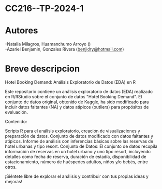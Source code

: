 # CC216--TP-2024-1

# Autores

-Natalia Milagros, Huamanchumo Arroyo ()   
-Azariel Benjamin, Gonzales Rivera (benjidry@hotmail.com)

# Breve descripcion

Hotel Booking Demand: Análisis Exploratorio de Datos (EDA) en R

Este repositorio contiene un análisis exploratorio de datos (EDA) realizado en R/RStudio sobre el conjunto de datos "Hotel Booking Demand". El conjunto de datos original, obtenido de Kaggle, ha sido modificado para incluir datos faltantes (NA) y datos atípicos (outliers) para propósitos de evaluación.

Contenido:

Scripts R para el análisis exploratorio, creación de visualizaciones y preparación de datos.
Conjunto de datos modificado con datos faltantes y atípicos.
Informe de análisis con inferencias básicas sobre las reservas de hotel urbanas y tipo resort.
Conjunto de Datos:
El conjunto de datos recopila información de reservas en un hotel urbano y uno tipo resort, incluyendo detalles como fecha de reserva, duración de estadía, disponibilidad de estacionamiento, número de huéspedes adultos, niños y/o bebés, entre otros.

¡Siéntete libre de explorar el análisis y contribuir con tus propias ideas y mejoras!
